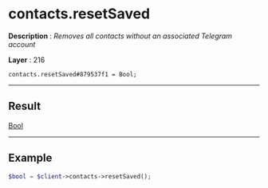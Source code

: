# contacts.resetSaved

**Description** : *Removes all contacts without an associated Telegram account*

**Layer** : 216

```tl
contacts.resetSaved#879537f1 = Bool;
```

---

## Result

[Bool](type/Bool)

---

## Example

```php
$bool = $client->contacts->resetSaved();
```